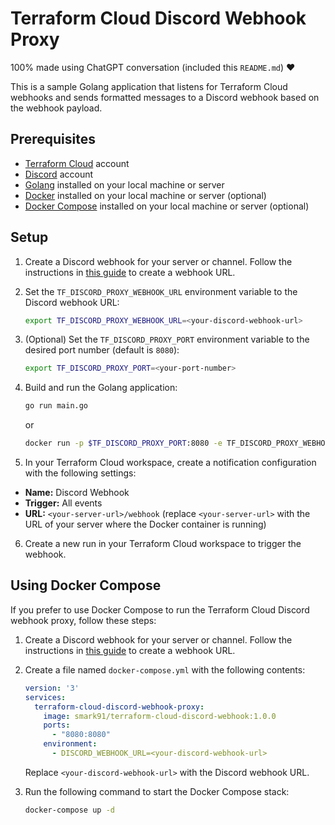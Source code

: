 # Terraform Cloud Discord Webhook Proxy

100% made using ChatGPT conversation (included this `README.md`) :heart:

This is a sample Golang application that listens for Terraform Cloud webhooks and sends formatted messages to a Discord webhook based on the webhook payload.

## Prerequisites

- [Terraform Cloud](https://app.terraform.io/) account
- [Discord](https://discord.com/) account
- [Golang](https://golang.org/) installed on your local machine or server
- [Docker](https://www.docker.com/) installed on your local machine or server (optional)
- [Docker Compose](https://docs.docker.com/compose/) installed on your local machine or server (optional)

## Setup

1. Create a Discord webhook for your server or channel. Follow the instructions in [this guide](https://support.discord.com/hc/en-us/articles/228383668-Intro-to-Webhooks) to create a webhook URL.

2. Set the `TF_DISCORD_PROXY_WEBHOOK_URL` environment variable to the Discord webhook URL:

    ```bash
    export TF_DISCORD_PROXY_WEBHOOK_URL=<your-discord-webhook-url>
    ```

3. (Optional) Set the `TF_DISCORD_PROXY_PORT` environment variable to the desired port number (default is `8080`):

    ```bash
    export TF_DISCORD_PROXY_PORT=<your-port-number>
    ```

4. Build and run the Golang application:

    ```bash
    go run main.go
    ```

    or 

    ```bash
    docker run -p $TF_DISCORD_PROXY_PORT:8080 -e TF_DISCORD_PROXY_WEBHOOK_URL=$TF_DISCORD_PROXY_WEBHOOK_URL smark91/terraform-cloud-discord-webhook:1.0.0
    ```

5. In your Terraform Cloud workspace, create a notification configuration with the following settings:
- **Name:** Discord Webhook
- **Trigger:** All events
- **URL:** `<your-server-url>/webhook` (replace `<your-server-url>` with the URL of your server where the Docker container is running)

6. Create a new run in your Terraform Cloud workspace to trigger the webhook.

## Using Docker Compose

If you prefer to use Docker Compose to run the Terraform Cloud Discord webhook proxy, follow these steps:

1. Create a Discord webhook for your server or channel. Follow the instructions in [this guide](https://support.discord.com/hc/en-us/articles/228383668-Intro-to-Webhooks) to create a webhook URL.

2. Create a file named `docker-compose.yml` with the following contents:

   ```yaml
   version: '3'
   services:
     terraform-cloud-discord-webhook-proxy:
       image: smark91/terraform-cloud-discord-webhook:1.0.0
       ports:
         - "8080:8080"
       environment:
         - DISCORD_WEBHOOK_URL=<your-discord-webhook-url>
   ```

   Replace `<your-discord-webhook-url>` with the Discord webhook URL.

3. Run the following command to start the Docker Compose stack:

   ```bash
   docker-compose up -d
   ```
